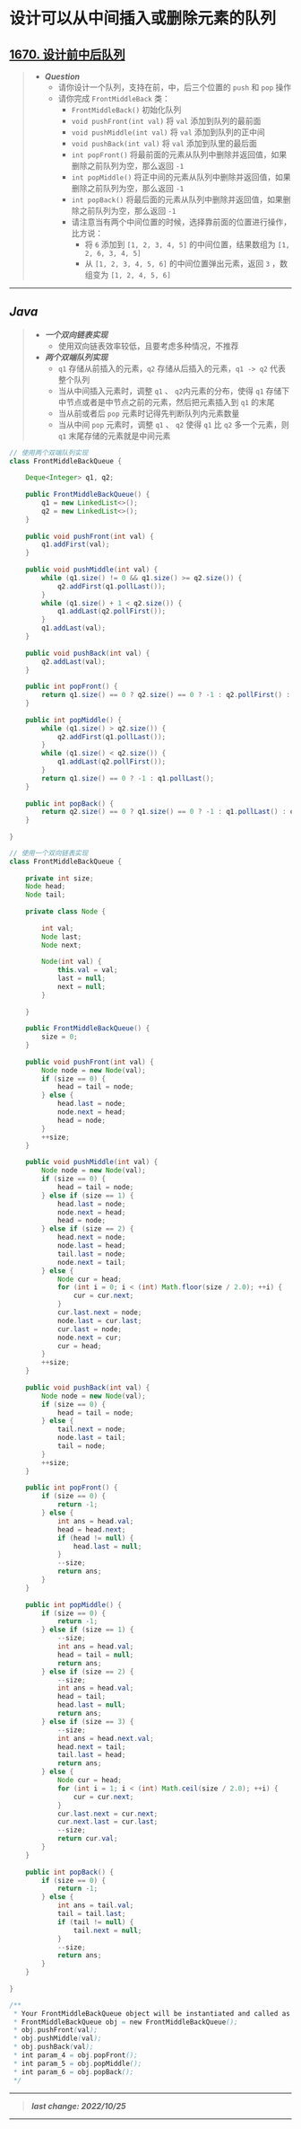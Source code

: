 # 设计可以从中间插入或删除元素的队列

## [1670. 设计前中后队列](https://leetcode.cn/problems/design-front-middle-back-queue/)

> - ***Question***
>   - 请你设计一个队列，支持在前，中，后三个位置的 `push` 和 `pop` 操作
>   - 请你完成 `FrontMiddleBack` 类：
>     - `FrontMiddleBack()` 初始化队列
>     - `void pushFront(int val)` 将 `val` 添加到队列的最前面
>     - `void pushMiddle(int val)` 将 `val` 添加到队列的正中间
>     - `void pushBack(int val)` 将 `val` 添加到队里的最后面
>     - `int popFront()` 将最前面的元素从队列中删除并返回值，如果删除之前队列为空，那么返回 `-1`
>     - `int popMiddle()` 将正中间的元素从队列中删除并返回值，如果删除之前队列为空，那么返回 `-1`
>     - `int popBack()` 将最后面的元素从队列中删除并返回值，如果删除之前队列为空，那么返回 `-1`
>     - 请注意当有两个中间位置的时候，选择靠前面的位置进行操作，比方说：
>       - 将 `6` 添加到 `[1, 2, 3, 4, 5]` 的中间位置，结果数组为 `[1, 2, 6, 3, 4, 5]`
>       - 从 `[1, 2, 3, 4, 5, 6]` 的中间位置弹出元素，返回 `3` ，数组变为 `[1, 2, 4, 5, 6]`

---

## *Java*

> - ***一个双向链表实现***
>   - 使用双向链表效率较低，且要考虑多种情况，不推荐
> - ***两个双端队列实现***
>   - `q1` 存储从前插入的元素，`q2` 存储从后插入的元素，`q1 -> q2` 代表整个队列
>   - 当从中间插入元素时，调整 `q1` 、 `q2`内元素的分布，使得 `q1` 存储下中节点或者是中节点之前的元素，然后把元素插入到 `q1` 的末尾
>   - 当从前或者后 `pop` 元素时记得先判断队列内元素数量
>   - 当从中间 `pop` 元素时，调整 `q1` 、 `q2` 使得 `q1` 比 `q2` 多一个元素，则 `q1` 末尾存储的元素就是中间元素

```java
// 使用两个双端队列实现
class FrontMiddleBackQueue {
    
    Deque<Integer> q1, q2;
    
    public FrontMiddleBackQueue() {
        q1 = new LinkedList<>();
        q2 = new LinkedList<>();
    }
    
    public void pushFront(int val) {
        q1.addFirst(val);
    }
    
    public void pushMiddle(int val) {
        while (q1.size() != 0 && q1.size() >= q2.size()) {
            q2.addFirst(q1.pollLast());
        }
        while (q1.size() + 1 < q2.size()) {
            q1.addLast(q2.pollFirst());
        }
        q1.addLast(val);
    }
    
    public void pushBack(int val) {
        q2.addLast(val);
    }
    
    public int popFront() {
        return q1.size() == 0 ? q2.size() == 0 ? -1 : q2.pollFirst() : q1.pollFirst();
    }
    
    public int popMiddle() {
        while (q1.size() > q2.size()) {
            q2.addFirst(q1.pollLast());
        }
        while (q1.size() < q2.size()) {
            q1.addLast(q2.pollFirst());
        }
        return q1.size() == 0 ? -1 : q1.pollLast();
    }
    
    public int popBack() {
        return q2.size() == 0 ? q1.size() == 0 ? -1 : q1.pollLast() : q2.pollLast();
    }
    
}

// 使用一个双向链表实现
class FrontMiddleBackQueue {
    
    private int size;
    Node head;
    Node tail;
    
    private class Node {
        
        int val;
        Node last;
        Node next;
        
        Node(int val) {
            this.val = val;
            last = null;
            next = null;
        }
        
    }
    
    public FrontMiddleBackQueue() {
        size = 0;
    }
    
    public void pushFront(int val) {
        Node node = new Node(val);
        if (size == 0) {
            head = tail = node;
        } else {
            head.last = node;
            node.next = head;
            head = node;
        }
        ++size;
    }
    
    public void pushMiddle(int val) {
        Node node = new Node(val);
        if (size == 0) {
            head = tail = node;
        } else if (size == 1) {
            head.last = node;
            node.next = head;
            head = node;
        } else if (size == 2) {
            head.next = node;
            node.last = head;
            tail.last = node;
            node.next = tail;
        } else {
            Node cur = head;
            for (int i = 0; i < (int) Math.floor(size / 2.0); ++i) {
                cur = cur.next;
            }
            cur.last.next = node;
            node.last = cur.last;
            cur.last = node;
            node.next = cur;
            cur = head;
        }
        ++size;
    }
    
    public void pushBack(int val) {
        Node node = new Node(val);
        if (size == 0) {
            head = tail = node;
        } else {
            tail.next = node;
            node.last = tail;
            tail = node;
        }
        ++size;
    }
    
    public int popFront() {
        if (size == 0) {
            return -1;
        } else {
            int ans = head.val;
            head = head.next;
            if (head != null) {
                head.last = null;
            }
            --size;
            return ans;
        }
    }
    
    public int popMiddle() {
        if (size == 0) {
            return -1;
        } else if (size == 1) {
            --size;
            int ans = head.val;
            head = tail = null;
            return ans;
        } else if (size == 2) {
            --size;
            int ans = head.val;
            head = tail;
            head.last = null;
            return ans;
        } else if (size == 3) {
            --size;
            int ans = head.next.val;
            head.next = tail;
            tail.last = head;
            return ans;
        } else {
            Node cur = head;
            for (int i = 1; i < (int) Math.ceil(size / 2.0); ++i) {
                cur = cur.next;
            }
            cur.last.next = cur.next;
            cur.next.last = cur.last;
            --size;
            return cur.val;
        }
    }
    
    public int popBack() {
        if (size == 0) {
            return -1;
        } else {
            int ans = tail.val;
            tail = tail.last;
            if (tail != null) {
                tail.next = null;
            }
            --size;
            return ans;
        }
    }
    
}

/**
 * Your FrontMiddleBackQueue object will be instantiated and called as such:
 * FrontMiddleBackQueue obj = new FrontMiddleBackQueue();
 * obj.pushFront(val);
 * obj.pushMiddle(val);
 * obj.pushBack(val);
 * int param_4 = obj.popFront();
 * int param_5 = obj.popMiddle();
 * int param_6 = obj.popBack();
 */
```

---

> ***last change: 2022/10/25***

---
